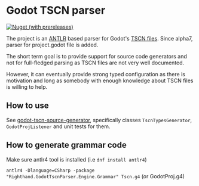 # Godot TSCN parser

[![Nuget (with prereleases)](https://img.shields.io/nuget/vpre/Righthand.GodotTscnParser)](https://www.nuget.org/packages/Righthand.GodotTscnParser/)

The project is an [ANTLR](https://www.antlr.org/) based parser for Godot's [TSCN files](https://docs.godotengine.org/en/latest/contributing/development/file_formats/tscn.html).
Since alpha7, parser for project.godot file is added.

The short term goal is to provide support for source code generators and not for full-fledged parsing as TSCN files are not very well documented.

However, it can eventually provide strong typed configuration as there is motivation and long as somebody with enough knowledge about TSCN files is willing to help.

## How to use

See [godot-tscn-source-generator](https://github.com/MihaMarkic/godot-tscn-source-generator),
specifically classes `TscnTypesGenerator`, `GodotProjListener` and unit tests for them.

## How to generate grammar code

Make sure antlr4 tool is installed (i.e `dnf install antlr4`)

`antlr4 -Dlanguage=CSharp -package "Righthand.GodotTscnParser.Engine.Grammar" Tscn.g4` (or GodotProj.g4)